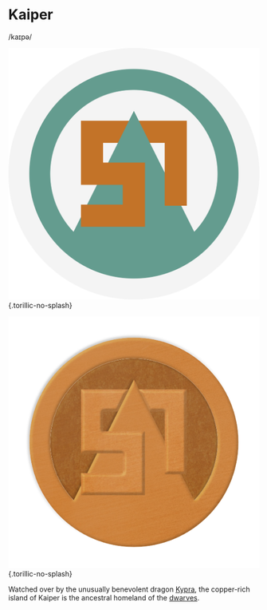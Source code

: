# Kaiper
/kaɪpə/

![Flag of Kaiper](flag-kaiper.png){.torillic-no-splash}

![Kaiprite coin](coin-kaiper.png){.torillic-no-splash}

Watched over by the unusually benevolent dragon [Kypra](/people/dragons/kypra), the copper-rich island of Kaiper is the ancestral homeland of the [dwarves](/species/sapient/homonid/dwarf).